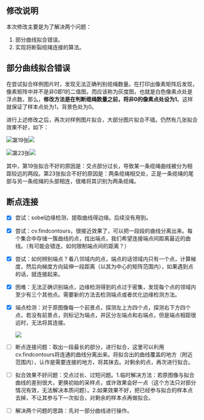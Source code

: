 ## 修改说明

本次修改主要是为了解决两个问题：

1. 部分曲线拟合错误。
2. 实现将断裂缆绳连接的算法。



## 部分曲线拟合错误

在尝试拟合样例图片时，发现无法正确判别缆绳数量。在打印出像素矩阵后发现，像素矩阵中并不是非0即1的二值图，而应该称为灰度图，也就是白色像素点处是浮点数。那么，**修改方法是在判断缆绳数量之前，将非0的像素点处设为1**。这样就保证了样本点处为1，背景色处为0。

进行上述修改之后，再次对样例图片拟合，大部分图片拟合不错。仍然有几张拟合效果不好，如下：

![第19张](./badfit/19.png)![](./badfit/fit/19_fit.png)


![第23张](./badfit/23.png)![](./badfit/fit/23_fit.png)

其中，第19张拟合不好的原因是：交点部分过长，导致某一条缆绳曲线被分为相距较远的两段。第23张拟合不好的原因是：两条缆绳相交处，正是一条缆绳的尾部与另一条缆绳的头部相连，很难将其识别为两条缆绳。

## 断点连接

- [x] 尝试：sobel边缘检测，提取曲线得边缘。后续没有用到。

- [x] 尝试：cv.findcontours，很接近效果了，可以把一段段的曲线分离出来。每个集合中存储一簇曲线的点，找出端点，我们希望连接端点间距离最近的曲线。（有可能会错连，如何限制端点间的距离？）

- [x] 尝试：如何辨别端点？看八邻域内的点，端点的话领域内只有一个点，计算梯度，然后向梯度方向延伸一段距离（以其为中心的矩阵范围内），如果遇到点的话，就连接起来。

- [x] 困难：无法正确识别端点，边缘检测得到的点过于密集，发现每个点的领域内至少有三个其他点。需要新的方法去检测端点或者优化边缘检测方法。

- [x] 端点检测：对于原图像每一个前景点，探测左上方四个点，探测右下方四个点，若没有前景点，则标记为端点，并区分左端点和右端点，但是端点相距很远时，无法将其连接。

  ![](../../../课程资料/研究生/王老师组会/缆绳/latex/neighbors.png)

- [ ] 断点连接问题：取出一段最长的部分，进行拟合，这里可以利用cv.findcontours将连通的曲线分离出来。将拟合出的曲线覆盖的地方（附近范围内），认作是需要连接的地方，将其抹去。对剩余的点，再次进行拟合。

- [ ] 拟合效果不好问题：交点过长、过短问题。1.临时解决方法：若原图像与拟合曲线的差别很大，更换初始的采样点，或许效果会好一点（这个方法只对部分情况有效，无法解决本质问题）。2.如果效果不好，把已经参与拟合的样本点去掉，不让其参与下一次拟合，对剩余的样本点再做拟合。

- [ ] 解决两个问题的思路：先对一部分曲线进行操作。